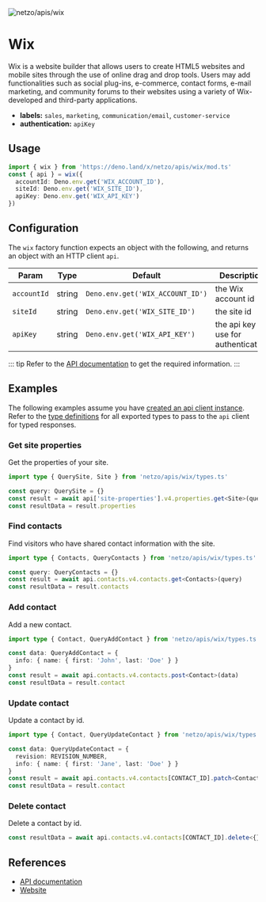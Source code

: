 <img src="https://raw.githubusercontent.com/netzo/netzo/main/assets/apis/wix.svg" alt="netzo/apis/wix" class="mb-5 w-75px">

# Wix

Wix is a website builder that allows users to create HTML5 websites and mobile sites through the use of online drag and drop tools. Users may add functionalities such as social plug-ins, e-commerce, contact forms, e-mail marketing, and community forums to their websites using a variety of Wix-developed and third-party applications.

- **labels:** `sales`, `marketing`, `communication/email`, `customer-service`
- **authentication:** `apiKey`

## Usage

```ts
import { wix } from 'https://deno.land/x/netzo/apis/wix/mod.ts'
const { api } = wix({
  accountId: Deno.env.get('WIX_ACCOUNT_ID'),
  siteId: Deno.env.get('WIX_SITE_ID'),
  apiKey: Deno.env.get('WIX_API_KEY')
})
```

## Configuration

The `wix` factory function expects an object with the following, and returns an object with an HTTP client `api`.

| Param       | Type   | Default                          | Description                           |
|-------------|--------|----------------------------------|---------------------------------------|
| `accountId` | string | `Deno.env.get('WIX_ACCOUNT_ID')` | the Wix account id                    |
| `siteId`    | string | `Deno.env.get('WIX_SITE_ID')`    | the site id                           |
| `apiKey`    | string | `Deno.env.get('WIX_API_KEY')`    | the api key to use for authentication |

::: tip Refer to the [API documentation](https://dev.wix.com/docs/rest/articles/getting-started/overview) to get the required information.
:::

## Examples

The following examples assume you have [created an api client instance](#usage). Refer to the [type definitions](https://deno.land/x/netzo/apis/wix/types.ts) for all exported types to pass to the `api` client for typed responses.

### Get site properties

Get the properties of your site.

```ts
import type { QuerySite, Site } from 'netzo/apis/wix/types.ts'

const query: QuerySite = {}
const result = await api['site-properties'].v4.properties.get<Site>(query)
const resultData = result.properties
```

### Find contacts

Find visitors who have shared contact information with the site.

```ts
import type { Contacts, QueryContacts } from 'netzo/apis/wix/types.ts'

const query: QueryContacts = {}
const result = await api.contacts.v4.contacts.get<Contacts>(query)
const resultData = result.contacts
```

### Add contact

Add a new contact.

```ts
import type { Contact, QueryAddContact } from 'netzo/apis/wix/types.ts'

const data: QueryAddContact = {
  info: { name: { first: 'John', last: 'Doe' } }
}
const result = await api.contacts.v4.contacts.post<Contact>(data)
const resultData = result.contact
```

### Update contact

Update a contact by id.

```ts
import type { Contact, QueryUpdateContact } from 'netzo/apis/wix/types.ts'

const data: QueryUpdateContact = {
  revision: REVISION_NUMBER,
  info: { name: { first: 'Jane', last: 'Doe' } }
}
const result = await api.contacts.v4.contacts[CONTACT_ID].patch<Contact>(data)
const resultData = result.contact
```

### Delete contact

Delete a contact by id.

```ts
const resultData = await api.contacts.v4.contacts[CONTACT_ID].delete<{}>()
```

## References

- [API documentation](https://dev.wix.com/api/rest/getting-started/overview)
- [Website](https://www.wix.com/)
